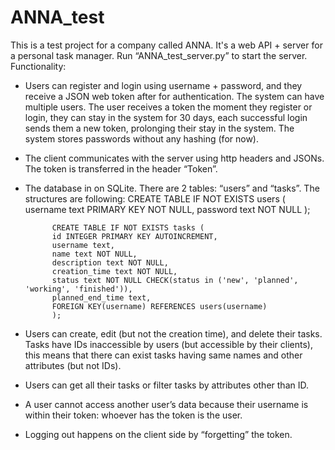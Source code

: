 # ANNA_test

This is a test project for a company called ANNA. It's a web API + server for a personal task manager.
Run “ANNA_test_server.py” to start the server.
Functionality:
- Users can register and login using username + password, and they receive a JSON web token after for authentication. The system can have multiple users. The user receives a token the moment they register or login, they can stay in the system for 30 days, each successful login sends them a new token, prolonging their stay in the system. The system stores passwords without any hashing (for now).
- The client communicates with the server using http headers and JSONs. The token is transferred in the header “Token”.
- The database in on SQLite. There are 2 tables: “users” and “tasks”. The structures are following:
            CREATE TABLE IF NOT EXISTS users (
            username text PRIMARY KEY NOT NULL,
            password text NOT NULL
            );

            CREATE TABLE IF NOT EXISTS tasks (
            id INTEGER PRIMARY KEY AUTOINCREMENT,
            username text,
            name text NOT NULL,
            description text NOT NULL,
            creation_time text NOT NULL,
            status text NOT NULL CHECK(status in ('new', 'planned', 'working', 'finished')),
            planned_end_time text,
            FOREIGN KEY(username) REFERENCES users(username)
            );
- Users can create, edit (but not the creation time), and delete their tasks. Tasks have IDs inaccessible by users (but accessible by their clients), this means that there can exist tasks having same names and other attributes (but not IDs).
- Users can get all their tasks or filter tasks by attributes other than ID.
- A user cannot access another user’s data because their username is within their token: whoever has the token is the user.
- Logging out happens on the client side by “forgetting” the token.
